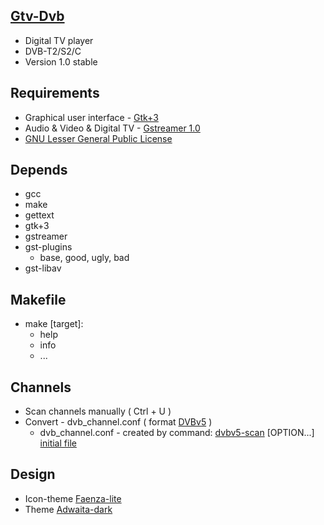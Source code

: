 [Gtv-Dvb](https://github.com/vl-nix/gtv-dvb)
-------

* Digital TV player
* DVB-T2/S2/C
* Version 1.0 stable


Requirements
------------

* Graphical user interface - [Gtk+3](https://developer.gnome.org/gtk3)
* Audio & Video & Digital TV - [Gstreamer 1.0](https://gstreamer.freedesktop.org)
* [GNU Lesser General Public License](http://www.gnu.org/licenses/lgpl.html)


Depends
-------

* gcc
* make
* gettext
* gtk+3
* gstreamer
* gst-plugins
  * base, good, ugly, bad
* gst-libav


Makefile
--------

* make [target]:
  * help
  * info
  * ...


Channels
--------

* Scan channels manually ( Ctrl + U )
* Convert - dvb_channel.conf ( format [DVBv5](https://www.linuxtv.org/docs/libdvbv5/index.html) ) 
  * dvb_channel.conf - created by command: [dvbv5-scan](https://www.linuxtv.org/downloads/v4l-utils) [OPTION...] [initial file](https://www.linuxtv.org/downloads/dtv-scan-tables)


Design
------

* Icon-theme [Faenza-lite](https://github.com/vl-nix/Faenza-lite)
* Theme [Adwaita-dark](https://github.com/GNOME/gnome-themes-standard)
